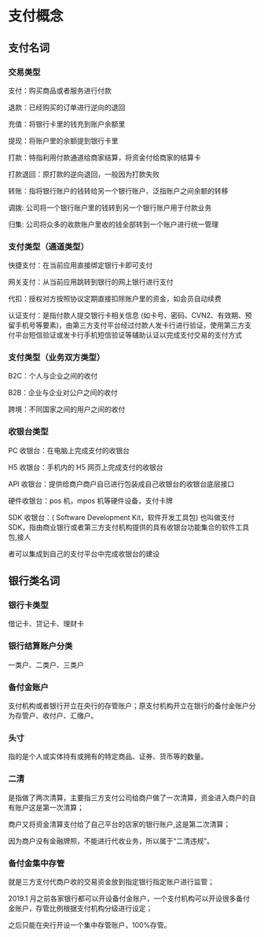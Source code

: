# 支付概念

## 支付名词

### 交易类型

支付：购买商品或者服务进行付款

退款：已经购买的订单进行逆向的退回

充值：将银行卡里的钱充到账户余额里

提现：将账户里的余额提到银行卡里

打款：特指利用付款通道给商家结算，将资金付给商家的结算卡

打款退回：原打款的逆向退回，一般因为打款失败

转账：指将银行账户的钱转给另一个银行账户、泛指账户之间余额的转移

调拨: 公司将一个银行账户里的钱转到另一个银行账户用于付款业务

归集: 公司将众多的收款账户里收的钱全部转到一个账户进行统一管理

### 支付类型（通道类型）

快捷支付：在当前应用直接绑定银行卡即可支付

网关支付：从当前应用跳转到银行的网上银行进行支付

代扣：授权对方按照协议定期直接扣除账户里的资金，如会员自动续费

认证支付：是指付款人提交银行卡相关信息 (如卡号、密码、CVN2、有效期、预留手机号等要素)，由第三方支付平台经过付款人发卡行进行验证，使用第三方支付平台短信验证或发卡行手机短信验证等辅助认证以完成支付交易的支付方式

### 支付类型（业务双方类型）

B2C：个人与企业之间的收付

B2B：企业与企业对公户之间的收付

跨境：不同国家之间的用户之间的收付

### 收银台类型

PC 收银台：在电脑上完成支付的收银台

H5 收银台：手机内的 H5 网页上完成支付的收银台

API 收银台：提供给商户商户自已进行包装成自己收银台的收银台底层接口

硬件收银台：pos 机，mpos 机等硬件设备，支付卡牌

SDK 收银台：( Software Development Kit，软件开发工具包) 也叫做支付 SDK，指由商业银行或者第三方支付机构提供的具有收银台功能集合的软件工具包,接人

者可以集成到自己的支付平台中完成收银台的建设

## 银行类名词

### 银行卡类型

借记卡、贷记卡、理财卡

### 银行结算账户分类

一类户、二类户、三类户

### 备付金账户

支付机构或者银行开立在央行的存管账户；原支付机构开立在银行的备付金账户分为存管户、收付户、汇缴户。

### 头寸

指的是个人或实体持有或拥有的特定商品、证券、货币等的数量。

### 二清

是指做了两次清算，主要指三方支付公司给商户做了一次清算，资金进入商户的自有账户这是第一次清算；

商户又将资金清算支付给了自己平台的店家的银行账户,这是第二次清算；

因为商户没有金融牌照，不能进行代收业务，所以属于“二清违规”。

### 备付金集中存管

就是三方支付代商户收的交易资金放到指定银行指定账户进行监管；

2019.1 月之前各家银行都可以开设备付金账户，一个支付机构可以开设很多备付金账户，存管比例根据支付机构分级进行设定；

之后只能在央行开设一个集中存管账户，100%存管。






































